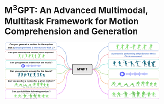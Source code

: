 # M<sup>3</sup>GPT: An Advanced Multimodal, Multitask Framework for Motion Comprehension and Generation

![](./assets/introduction_pic.png)
